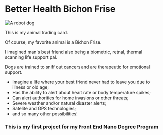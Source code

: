 # Better Health Bichon Frise

![A robot dog](https://user-images.githubusercontent.com/103009026/202947789-e6a778e3-2507-4d96-a63f-072eac72b378.jpg)

This is my animal trading card.

Of course, my favorite animal is a Bichon Frise.

I imagined man's best friend also being a biometric, retnal, thermal scanning life support pal.

Dogs are trained to sniff out cancers and are therapeutic for emotional support.

+ Imagine a life where your best friend never had to leave you due to illness or old age;
+ Has the ability to alert about heart rate or body temperature spikes;
+ Can alert authorities for home invasions or other threats;
+ Severe weather and/or natural disaster alerts;
+ Satelite and GPS technologies;
+ and so many other possibilities!

### This is my first project for my Front End Nano Degree Program
